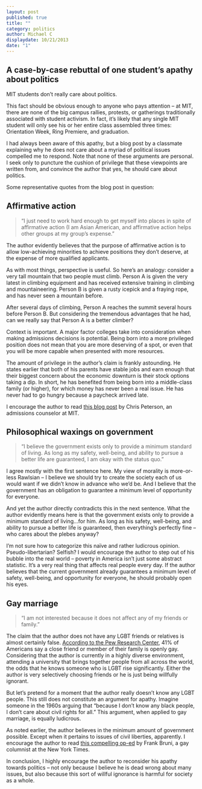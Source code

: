 ```yaml
---
layout: post
published: true
title: ""
category: politics
author: Michael C
displaydate: 10/21/2013
date: "1"
---
```


## A case-by-case rebuttal of one student’s apathy about politics

MIT students don’t really care about politics.  

This fact should be obvious enough to anyone who pays attention – at MIT, there are none of the big campus rallies, protests, or gatherings traditionally associated with student activism.  In fact, it’s likely that any single MIT student will only see his or her entire class assembled three times: Orientation Week, Ring Premiere, and graduation.

I had always been aware of this apathy, but a blog post by a classmate explaining why he does not care about a myriad of political issues compelled me to respond.  Note that none of these arguments are personal.  I seek only to puncture the cushion of privilege that these viewpoints are written from, and convince the author that yes, he should care about politics.

Some representative quotes from the blog post in question:

## **Affirmative action**
> “I just need to work hard enough to get myself into places in spite of affirmative action (I am Asian American, and affirmative action helps other groups at my group’s expense.”

The author evidently believes that the purpose of affirmative action is to allow low-achieving minorities to achieve positions they don’t deserve, at the expense of more qualified applicants.

As with most things, perspective is useful.  So here’s an analogy: consider a very tall mountain that two people must climb.  Person A is given the very latest in climbing equipment and has received extensive training in climbing and mountaineering.  Person B is given a rusty icepick and a fraying rope, and has never seen a mountain before.

After several days of climbing, Person A reaches the summit several hours before Person B.  But considering the tremendous advantages that he had, can we really say that Person A is a better climber?

Context is important.  A major factor colleges take into consideration when making admissions decisions is potential.  Being born into a more privileged position does not mean that you are more deserving of a spot, or even that you will be more capable when presented with more resources.  

The amount of privilege in the author’s claim is frankly astounding.  He states earlier that both of his parents have stable jobs and earn enough that their biggest concern about the economic downturn is their stock options taking a dip.  In short, he has benefited from being born into a middle-class family (or higher), for which money has never been a real issue.  He has never had to go hungry because a paycheck arrived late.  

I encourage the author to read [this blog post](http://mitadmissions.org/blogs/entry/diversity-or-merit) by Chris Peterson, an admissions counselor at MIT.

## **Philosophical waxings on government**

> “I believe the government exists only to provide a minimum standard of living.  As long as my safety, well-being, and ability to pursue a better life are guaranteed, I am okay with the status quo.”

I agree mostly with the first sentence here.  My view of morality is more-or-less Rawlsian – I believe we should try to create the society each of us would want if we didn’t know in advance who we’d be.  And I believe that the government has an obligation to guarantee a minimum level of opportunity for everyone.  

And yet the author directly contradicts this in the next sentence.  What the author evidently means here is that the government exists only to provide a minimum standard of living…for him.  As long as his safety, well-being, and ability to pursue a better life is guaranteed, then everything’s perfectly fine – who cares about the plebes anyway?

I’m not sure how to categorize this naïve and rather ludicrous opinion.  Pseudo-libertarian?  Selfish?  I would encourage the author to step out of his bubble into the real world – poverty in America isn’t just some abstract statistic.  It’s a very real thing that affects real people every day.  If the author believes that the current government already guarantees a minimum level of safety, well-being, and opportunity for everyone, he should probably open his eyes.

## **Gay marriage**

> “I am not interested because it does not affect any of my friends or family.”

The claim that the author does not have any LGBT friends or relatives is almost certainly false.  [According to the Pew Research Center](http://www.pewresearch.org/2007/05/22/fourinten-americans-have-close-friends-or-relatives-who-are-gay/), 41% of Americans say a close friend or member of their family is openly gay.  Considering that the author is currently in a highly diverse environment, attending a university that brings together people from all across the world, the odds that he knows someone who is LGBT rise significantly.  Either the author is very selectively choosing friends or he is just being willfully ignorant.

But let’s pretend for a moment that the author really doesn’t know any LGBT people.  This still does not constitute an argument for apathy.  Imagine someone in the 1960s arguing that “because I don’t know any black people, I don’t care about civil rights for all.”  This argument, when applied to gay marriage, is equally ludicrous.

As noted earlier, the author believes in the minimum amount of government possible.  Except when it pertains to issues of civil liberties, apparently.
I encourage the author to read [this compelling op-ed](http://www.nytimes.com/2011/06/26/opinion/sunday/26bruni.html) by Frank Bruni, a gay columnist at the New York Times.
 
In conclusion, I highly encourage the author to reconsider his apathy towards politics – not only because I believe he is dead wrong about many issues, but also because this sort of willful ignorance is harmful for society as a whole.